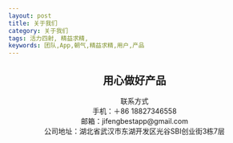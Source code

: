 ```yaml
---
layout: post
title: 关于我们
category: 关于我们
tags: 活力四射, 精益求精,
keywords: 团队,App,朝气,精益求精,用户,产品
---
```

## <center>用心做好产品</center>  <center>联系方式</center><center>手机：＋86 18827346558</center><center>邮箱：jifengbestapp@gmail.com </center><center>公司地址：湖北省武汉市东湖开发区光谷SBI创业街3栋7层</center>